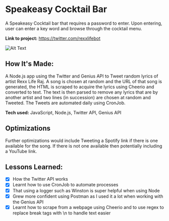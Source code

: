 # Speakeasy Cocktail Bar
A Speakeasy Cocktail bar that requires a password to enter. Upon entering, user can enter a key word and browse through the cocktail menu.

**Link to project:** https://twitter.com/rexxlifebot

![Alt Text](https://i.ibb.co/LPsKbPz/Screenshot-2022-08-30-at-10-48-21.png)

## How It's Made:

A Node.js app using the Twitter and Genius API to Tweet random lyrics of artist Rexx Life Raj. A song is chosen at random and the URL of that song is generated, the HTML is scraped to acquire the lyrics using Cheerio and converted to text. The text is then parsed to remove any lyrics that are by another artist and two lines (in succession) are chosen at random and Tweeted. The Tweets are automated daily using CronJob.

**Tech used:** JavaScript, Node.js, Twitter API, Genius API


## Optimizations

Further optimizations would include Tweeting a Spotify link if there is one available for the song. If there is not one available then potentially including a YouTube link.


## Lessons Learned:

- [x] How the Twitter API works
- [x] Learnt how to use CronJob to automate processes
- [x] That using a logger such as Winston is super helpful when using Node
- [x] Grew more confident using Postman as I used it a lot when working with the Genius API
- [x] Learnt how to scrape from a webpage using Cheerio and to use regex to replace break tags with \n to handle text easier
